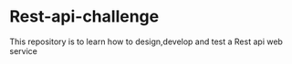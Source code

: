 # Rest-api-challenge
This repository is to learn how to design,develop and test a Rest api web service

